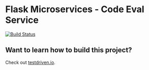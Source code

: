 # Flask Microservices - Code Eval Service

[![Build Status](https://travis-ci.org/mjhea0/flask-microservices-eval.svg?branch=master)](https://travis-ci.org/mjhea0/flask-microservices-eval)

## Want to learn how to build this project?

Check out [testdriven.io](http://testdriven.io/).
